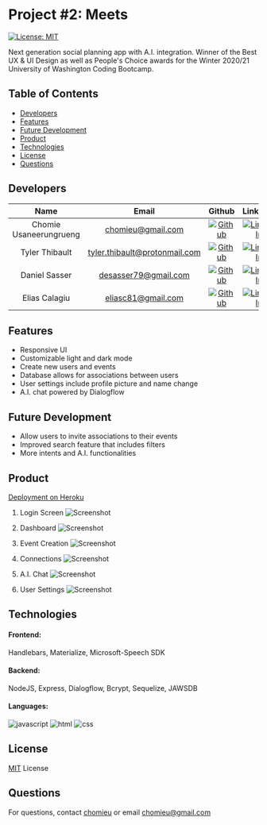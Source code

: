 # Project #2: Meets
[![License: MIT](https://img.shields.io/badge/License-MIT-yellow.svg)](https://choosealicense.com/licenses/mit/)

Next generation social planning app with A.I. integration. Winner of the Best UX & UI Design as well as People's Choice awards for the Winter 2020/21 University of Washington Coding Bootcamp.

## Table of Contents
* [Developers](#developers)
* [Features](#features)
* [Future Development](#'future-development')
* [Product](#product)
* [Technologies](#technologies)
* [License](#license)
* [Questions](#questions)

## Developers
| Name | Email  | Github  | LinkedIn |
| :--: | :----: | :-----: | :------: |
| Chomie Usaneerungrueng | chomieu@gmail.com | [![Github](https://i.imgur.com/1c0aVK2.png)](https://github.com/chomieu) | [![LinkedIn](https://i.imgur.com/mtOoqnh.png)](https://www.linkedin.com/in/chomieu/) |
| Tyler Thibault | tyler.thibault@protonmail.com | [![Github](https://i.imgur.com/1c0aVK2.png)](https://github.com/Tbone8098) | [![LinkedIn](https://i.imgur.com/mtOoqnh.png)](https://www.linkedin.com/in/tyler-thibault-a4404178/) |
| Daniel Sasser | desasser79@gmail.com | [![Github](https://i.imgur.com/1c0aVK2.png)](https://github.com/desasser) | [![LinkedIn](https://i.imgur.com/mtOoqnh.png)](https://www.linkedin.com/in/dsasser79/) |
| Elias Calagiu | eliasc81@gmail.com | [![Github](https://i.imgur.com/1c0aVK2.png)](https://github.com/Elias-Calagiu) | [![LinkedIn](https://i.imgur.com/mtOoqnh.png)](https://www.linkedin.com/in/elias-calagiu-18407518a/) |

## Features
* Responsive UI
* Customizable light and dark mode
* Create new users and events
* Database allows for associations between users 
* User settings include profile picture and name change
* A.I. chat powered by Dialogflow

## Future Development
* Allow users to invite associations to their events
* Improved search feature that includes filters
* More intents and A.I. functionalities

## Product
[Deployment on Heroku](https://uw-meets.herokuapp.com/)

1. Login Screen
![Screenshot](https://i.imgur.com/tcIoVIe.png)

2. Dashboard
![Screenshot](https://i.imgur.com/CbgzOT2.png)

3. Event Creation
![Screenshot](https://i.imgur.com/4Ede66M.png)

4. Connections
![Screenshot](https://i.imgur.com/Y0wZJvK.png)

5. A.I. Chat
![Screenshot](https://i.imgur.com/0Ssk7qL.png)

6. User Settings
![Screenshot](https://i.imgur.com/lZZPkrn.png)

## Technologies
#### Frontend: 
Handlebars, Materialize, Microsoft-Speech SDK
#### Backend: 
NodeJS, Express, Dialogflow, Bcrypt, Sequelize, JAWSDB
#### Languages:
![javascript](https://img.shields.io/badge/javascript-97.4%25-yellow)
![html](https://img.shields.io/badge/handlebars-1.7%25-blue)
![css](https://img.shields.io/badge/css-0.9%25-red)

## License
[MIT](./LICENSE) License

## Questions
For questions, contact [chomieu](https://github.com/chomieu) or email chomieu@gmail.com
